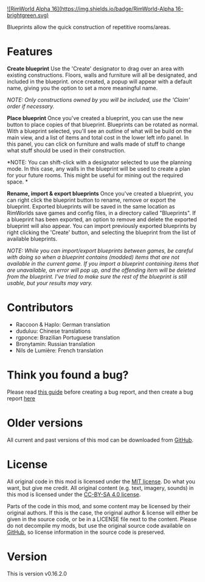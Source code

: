 [![RimWorld Alpha 16](https://img.shields.io/badge/RimWorld-Alpha 16-brightgreen.svg)](http://rimworldgame.com/)

Blueprints allow the quick construction of repetitive rooms/areas. 

# Features
**Create blueprint**
Use the 'Create' designator to drag over an area with existing constructions. Floors, walls and furniture will all be designated, and included in the blueprint. once created, a popup will appear with a default name, giving you the option to set a more meaningful name. 

*NOTE: Only constructions owned by you will be included, use the 'Claim' order if necessary.*

**Place blueprint**
Once you've created a blueprint, you can use the new button to place copies of that blueprint. Blueprints can be rotated as normal. With a blueprint selected, you'll see an outline of what will be build on the main view, and a list of items and total cost in the lower left info panel. In this panel, you can click on furniture and walls made of stuff to change what stuff should be used in their construction. 

*NOTE: You can shift-click with a designator selected to use the planning mode. In this case, any walls in the blueprint will be used to create a plan for your future rooms. This might be useful for mining out the required space. *

**Rename, import & export blueprints**
Once you've created a blueprint, you can right click the blueprint button to rename, remove or export the blueprint. Exported blueprints will be saved in the same location as RimWorlds save games and config files, in a directory called "Blueprints". If a blueprint has been exported, an option to remove and delete the exported blueprint will also appear. 
You can import previously exported blueprints by right clicking the 'Create' button, and selecting the blueprint from the list of available blueprints. 

*NOTE: While you can import/export blueprints between games, be careful with doing so when a blueprint contains (modded) items that are not available in the current game. If you import a blueprint containing items that are unavailable, an error will pop up, and the offending item will be deleted from the blueprint. I've tried to make sure the rest of the blueprint is still usable, but your results may vary.*

# Contributors
 - Raccoon & Haplo:	German translation
 - duduluu:	Chinese translations
 - rgponce:	Brazilian Portuguese translation
 - Bronytamin:	Russian translation
 - Nils de Lumière:	French translation

# Think you found a bug? 
Please read [this guide](http://steamcommunity.com/sharedfiles/filedetails/?id=725234314) before creating a bug report,
 and then create a bug report [here](https://github.com/FluffierThanThou/Blueprints/issues)

# Older versions
All current and past versions of this mod can be downloaded from [GitHub](https://github.com/FluffierThanThou/Blueprints/releases).

# License
All original code in this mod is licensed under the [MIT license](https://opensource.org/licenses/MIT). Do what you want, but give me credit. 
All original content (e.g. text, imagery, sounds) in this mod is licensed under the [CC-BY-SA 4.0 license](http://creativecommons.org/licenses/by-sa/4.0/).

Parts of the code in this mod, and some content may be licensed by their original authors. If this is the case, the original author & license will either be given in the source code, or be in a LICENSE file next to the content. Please do not decompile my mods, but use the original source code available on [GitHub](https://github.com/FluffierThanThou/Blueprints/), so license information in the source code is preserved.

# Version
This is version v0.16.2.0